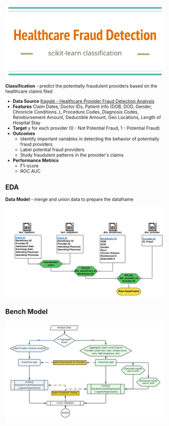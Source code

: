 ![Title](./img/title.JPG)

**Classification** - predict the potentially fraudulent providers based on the healthcare claims filed

* **Data Source** [Kaggle - Healthcare Provider Fraud Detection Analysis](https://www.kaggle.com/datasets/rohitrox/healthcare-provider-fraud-detection-analysis)
* **Features** Claim Dates, Doctor IDs, Patient info (DOB, DOD, Gender, Chronicle Conditions..), Procedure Codes, Diagnosis Codes, Reimbursement Amount, Deductible Amount, Geo Locations, Length of Hospital Stay
* **Target** y for each provider (0 - Not Potential Fraud, 1 - Potential Fraud) 
* **Outcomes** 
    * Identify important variables in detecting the behavior of potentially fraud providers
    * Label potential fraud providers 
    * Study fraudulent patterns in the provider's claims
* **Performance Metrics**
    * F1-score
    * ROC AUC
	
## EDA
**Data Model** - merge and union data to prepare the dataframe

![data model](./img/data_model.jpeg)

## Bench Model

![model flowchart](./img/Flowcharts.jpeg)